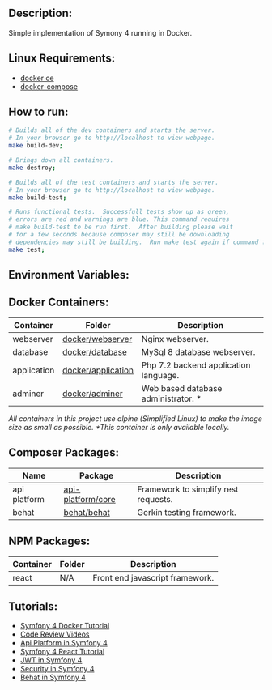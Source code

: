 
## **Description:** ##
Simple implementation of Symony 4 running in Docker. 

## **Linux Requirements:** ##
* [docker ce](https://docs.docker.com/install/linux/docker-ce/ubuntu/)
* [docker-compose](https://docs.docker.com/compose/install/)

## **How to run:** ##

```bash
# Builds all of the dev containers and starts the server.  
# In your browser go to http://localhost to view webpage.
make build-dev;

# Brings down all containers.
make destroy;

# Builds all of the test containers and starts the server.    
# In your browser go to http://localhost to view webpage.
make build-test;

# Runs functional tests.  Successfull tests show up as green, 
# errors are red and warnings are blue. This command requires 
# make build-test to be run first.  After building please wait 
# for a few seconds because composer may still be downloading
# dependencies may still be building.  Run make test again if command fails.
make test;
```

## **Environment Variables:** ##

## **Docker Containers:** ##
Container   | Folder                 | Description
------------|------------------------|-----------------------------------------------------------------------
webserver   | [docker/webserver](https://github.com/denverprogrammer/SymfonyDocker/tree/master/docker/webserver) | Nginx webserver.
database    | [docker/database](https://github.com/denverprogrammer/SymfonyDocker/tree/master/docker/database) | MySql 8 database webserver.
application | [docker/application](https://github.com/denverprogrammer/SymfonyDocker/tree/master/docker/database) | Php 7.2 backend application language.
adminer     | [docker/adminer](https://github.com/denverprogrammer/SymfonyDocker/tree/master/docker/adminer) | Web based database administrator. \*

*All containers in this project use alpine (Simplified Linux) to make the image size as small as possible.*
*\*This container is only available locally.*

## **Composer Packages:** ##
Name         | Package                 | Description
-------------|-------------------------|-----------------------------------------------------------------------
api platform | [api-platform/core](https://api-platform.com/docs/core/) | Framework to simplify rest requests.
behat        | [behat/behat](http://behat.org/en/latest/) | Gerkin testing framework.

## **NPM Packages:** ##
Container   | Folder                 | Description
------------|------------------------|-----------------------------------------------------------------------
react       |N/A                     | Front end javascript framework.

## **Tutorials:** ##
* [Symfony 4 Docker Tutorial](https://knplabs.com/en/blog/how-to-dockerise-a-symfony-4-project)
* [Code Review Videos](https://codereviewvideos.com/course/docker-tutorial-for-beginners/video/docker-compose-multiple-environments)
* [Api Platform in Symfony 4](https://symfonycasts.com/screencast/symfony-rest/test-database)
* [Symfony 4 React Tutorial](https://auth0.com/blog/developing-modern-apps-with-symfony-and-react/#Running-your-React-and-Symfony-App)
* [JWT in Symfony 4](https://symfonycasts.com/screencast/symfony-rest4)
* [Security in Symfony 4](https://symfonycasts.com/screencast/api-platform-security/test-reset-database#play)
* [Behat in Symfony 4](https://blog.rafalmuszynski.pl/how-to-configure-behat-with-symfony-4/)
